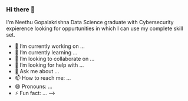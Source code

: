 ### Hi there 👋



I'm  Neethu Gopalakrishna Data Science graduate with Cybersecurity expierence looking for oppurtunities in which I can use my complete skill set.

- 🔭 I’m currently working on ...
- 🌱 I’m currently learning ...
- 👯 I’m looking to collaborate on ...
- 🤔 I’m looking for help with ...
- 💬 Ask me about ...
- 📫 How to reach me: ...
- 😄 Pronouns: ...
- ⚡ Fun fact: ...
-->

